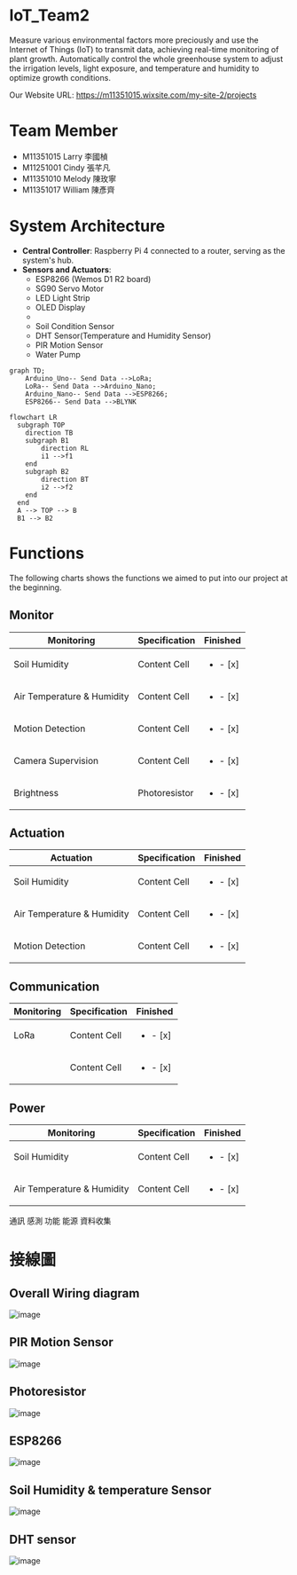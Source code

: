 # IoT_Team2
Measure various environmental factors more preciously and use the Internet of Things (IoT) to transmit data, achieving real-time monitoring of plant growth.  Automatically control the whole greenhouse system to adjust the irrigation levels, light exposure, and temperature and humidity to optimize growth conditions.

Our Website URL: https://m11351015.wixsite.com/my-site-2/projects

# Team Member
- M11351015 Larry 李國楨
- M11251001 Cindy 張芊凡
- M11351010 Melody 陳玫寧
- M11351017 William 陳彥齊


# System Architecture
- **Central Controller**: Raspberry Pi 4 connected to a router, serving as the system's hub.
- **Sensors and Actuators**:
  - ESP8266 (Wemos D1 R2 board)
  - SG90 Servo Motor
  - LED Light Strip
  - OLED Display
  - 
  - Soil Condition Sensor
  - DHT Sensor(Temperature and Humidity Sensor)
  - PIR Motion Sensor
  - Water Pump
 


```mermaid
graph TD;
    Arduino_Uno-- Send Data -->LoRa;
    LoRa-- Send Data -->Arduino_Nano;
    Arduino_Nano-- Send Data -->ESP8266;
    ESP8266-- Send Data -->BLYNK
```
```mermaid
flowchart LR
  subgraph TOP
    direction TB
    subgraph B1
        direction RL
        i1 -->f1
    end
    subgraph B2
        direction BT
        i2 -->f2
    end
  end
  A --> TOP --> B
  B1 --> B2
```


# Functions
The following charts shows the functions we aimed to put into our project at the beginning.

## Monitor
| Monitoring  | Specification | Finished |
| ------------- | ------------- | ------------- |
| Soil Humidity | Content Cell  |<ul><li>- [x] </li>
| Air Temperature & Humidity  | Content Cell  |<ul><li>- [x] </li>
| Motion Detection | Content Cell |<ul><li>- [x] </li>
| Camera Supervision| Content Cell |<ul><li>- [x] </li>
| Brightness | Photoresistor |<ul><li>- [x] </li>

## Actuation
| Actuation | Specification | Finished |
| ------------- | ------------- | ------------- |
| Soil Humidity | Content Cell  |<ul><li>- [x] </li>
| Air Temperature & Humidity  | Content Cell  |<ul><li>- [x] </li>
| Motion Detection | Content Cell |<ul><li>- [x] </li>

## Communication
| Monitoring  | Specification | Finished |
| ------------- | ------------- | ------------- |
| LoRa | Content Cell  |<ul><li>- [x] </li>
|  | Content Cell  |<ul><li>- [x] </li>

## Power
| Monitoring  | Specification | Finished |
| ------------- | ------------- | ------------- |
| Soil Humidity | Content Cell  |<ul><li>- [x] </li>
| Air Temperature & Humidity  | Content Cell  |<ul><li>- [x] </li>


通訊
感測
功能
能源
資料收集


# 接線圖
## Overall Wiring diagram
![image](Arduino_WIRE_pic/LINE_ALBUM_接線圖_241216_3.jpg)

## PIR Motion Sensor
![image](Arduino_WIRE_pic/LINE_ALBUM_接線圖_241216_1.jpg)

## Photoresistor
![image](Arduino_WIRE_pic/LINE_ALBUM_接線圖_241216_2.jpg)

## ESP8266
![image](Arduino_WIRE_pic/LINE_ALBUM_接線圖_241216_4.jpg)

## Soil Humidity & temperature Sensor
![image](Arduino_WIRE_pic/LINE_ALBUM_接線圖_241216_6.jpg)

## DHT sensor
![image](Arduino_WIRE_pic/LINE_ALBUM_接線圖_241216_7.jpg)




  
